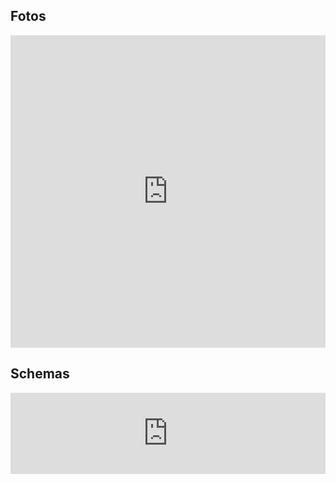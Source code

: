 ## Fotos

<iframe src="https://drive.google.com/embeddedfolderview?id=1u9a70q_HBFkc-c6n8wSGmGJeCfNszR-Z#grid" style="width:100%; height:500px; border:0;"></iframe>

## Schemas

<iframe src="https://drive.google.com/embeddedfolderview?id=1m7f6uMRbIw7UAY9w3NCETewudYjAeJPz#list" style="width:100%; height:130px; border:0;"></iframe>
